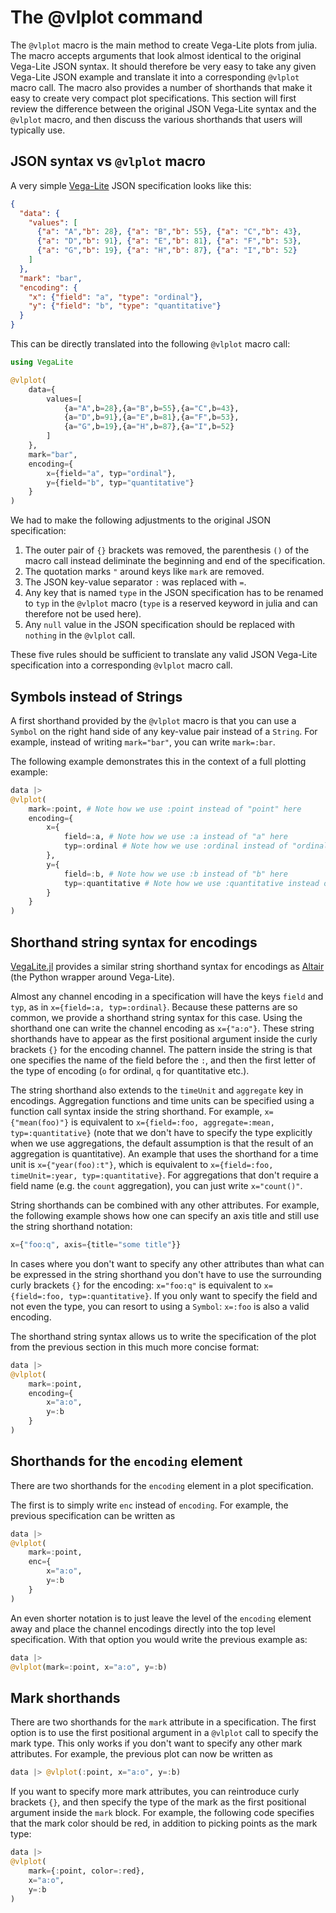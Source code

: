 # The @vlplot command

The `@vlplot` macro is the main method to create Vega-Lite plots from julia. The macro accepts arguments that look almost identical to the original Vega-Lite JSON syntax. It should therefore be very easy to take any given Vega-Lite JSON example and translate it into a corresponding `@vlplot` macro call. The macro also provides a number of shorthands that make it easy to create very compact plot specifications. This section will first review the difference between the original JSON Vega-Lite syntax and the `@vlplot` macro, and then discuss the various shorthands that users will typically use.

## JSON syntax vs `@vlplot` macro

A very simple [Vega-Lite](https://vega.github.io/vega-lite/) JSON specification looks like this:

```json
{
  "data": {
    "values": [
      {"a": "A","b": 28}, {"a": "B","b": 55}, {"a": "C","b": 43},
      {"a": "D","b": 91}, {"a": "E","b": 81}, {"a": "F","b": 53},
      {"a": "G","b": 19}, {"a": "H","b": 87}, {"a": "I","b": 52}
    ]
  },
  "mark": "bar",
  "encoding": {
    "x": {"field": "a", "type": "ordinal"},
    "y": {"field": "b", "type": "quantitative"}
  }
}
```

This can be directly translated into the following `@vlplot` macro call:

```julia
using VegaLite

@vlplot(
    data={
        values=[
            {a="A",b=28},{a="B",b=55},{a="C",b=43},
            {a="D",b=91},{a="E",b=81},{a="F",b=53},
            {a="G",b=19},{a="H",b=87},{a="I",b=52}
        ]
    },
    mark="bar",
    encoding={
        x={field="a", typ="ordinal"},
        y={field="b", typ="quantitative"}
    }
)
```

We had to make the following adjustments to the original JSON specification:
1. The outer pair of `{}` brackets was removed, the parenthesis `()` of the macro call instead deliminate the beginning and end of the specification.
2. The quotation marks `"` around keys like `mark` are removed.
3. The JSON key-value separator `:` was replaced with `=`.
4. Any key that is named `type` in the JSON specification has to be renamed to `typ` in the `@vlplot` macro (`type` is a reserved keyword in julia and can therefore not be used here).
5. Any `null` value in the JSON specification should be replaced with `nothing` in the `@vlplot` call.

These five rules should be sufficient to translate any valid JSON Vega-Lite specification into a corresponding `@vlplot` macro call.

## Symbols instead of Strings

A first shorthand provided by the `@vlplot` macro is that you can use a `Symbol` on the right hand side of any key-value pair instead of a `String`. For example, instead of writing `mark="bar"`, you can write `mark=:bar`.

The following example demonstrates this in the context of a full plotting example:

```julia
data |>
@vlplot(
    mark=:point, # Note how we use :point instead of "point" here
    encoding={
        x={
            field=:a, # Note how we use :a instead of "a" here
            typ=:ordinal # Note how we use :ordinal instead of "ordinal" here
        },
        y={
            field=:b, # Note how we use :b instead of "b" here
            typ=:quantitative # Note how we use :quantitative instead of "quantitative" here
        }
    }
)
```

## Shorthand string syntax for encodings

[VegaLite.jl](https://github.com/fredo-dedup/VegaLite.jl) provides a similar string shorthand syntax for encodings as [Altair](https://altair-viz.github.io/) (the Python wrapper around Vega-Lite).

Almost any channel encoding in a specification will have the keys `field` and `typ`, as in `x={field=:a, typ=:ordinal}`. Because these patterns are so common, we provide a shorthand string syntax for this case. Using the shorthand one can write the channel encoding as `x={"a:o"}`. These string shorthands have to appear as the first positional argument inside the curly brackets `{}` for the encoding channel. The pattern inside the string is that one specifies the name of the field before the `:`, and then the first letter of the type of encoding (`o` for ordinal, `q` for quantitative etc.).

The string shorthand also extends to the `timeUnit` and `aggregate` key in encodings. Aggregation functions and time units can be specified using a function call syntax inside the string shorthand. For example, `x={"mean(foo)"}` is equivalent to `x={field=:foo, aggregate=:mean, typ=:quantitative}` (note that we don't have to specify the type explicitly when we use aggregations, the default assumption is that the result of an aggregation is quantitative). An example that uses the shorthand for a time unit is `x={"year(foo):t"}`, which is equivalent to `x={field=:foo, timeUnit=:year, typ=:quantitative}`. For aggregations that don't require a field name (e.g. the `count` aggregation), you can just write `x="count()"`.

String shorthands can be combined with any other attributes. For example, the following example shows how one can specify an axis title and still use the string shorthand notation:

```julia
x={"foo:q", axis={title="some title"}}
```

In cases where you don't want to specify any other attributes than what can be expressed in the string shorthand you don't have to use the surrounding curly brackets `{}` for the encoding: `x="foo:q"` is equivalent to `x={field=:foo, typ=:quantitative}`. If you only want to specify the field and not even the type, you can resort to using a `Symbol`: `x=:foo` is also a valid encoding.

The shorthand string syntax allows us to write the specification of the plot from the previous section in this much more concise format:

```julia
data |>
@vlplot(
    mark=:point,
    encoding={
        x="a:o",
        y=:b
    }
)
```

## Shorthands for the `encoding` element

There are two shorthands for the `encoding` element in a plot specification.

The first is to simply write `enc` instead of `encoding`. For example, the previous specification can be written as

```julia
data |>
@vlplot(
    mark=:point,
    enc={
        x="a:o",
        y=:b
    }
)
```

An even shorter notation is to just leave the level of the `encoding` element away and place the channel encodings directly into the top level specification. With that option you would write the previous example as:

```julia
data |>
@vlplot(mark=:point, x="a:o", y=:b)
```

## Mark shorthands

There are two shorthands for the `mark` attribute in a specification. The first option is to use the first positional argument in a `@vlplot` call to specify the mark type. This only works if you don't want to specify any other mark attributes. For example, the previous plot can now be written as

```julia
data |> @vlplot(:point, x="a:o", y=:b)
```

If you want to specify more mark attributes, you can reintroduce curly brackets `{}`, and then specify the type of the mark as the first positional argument inside the `mark` block. For example, the following code specifies that the mark color should be red, in addition to picking points as the mark type:

```julia
data |>
@vlplot(
    mark={:point, color=:red},
    x="a:o",
    y=:b
)
```
